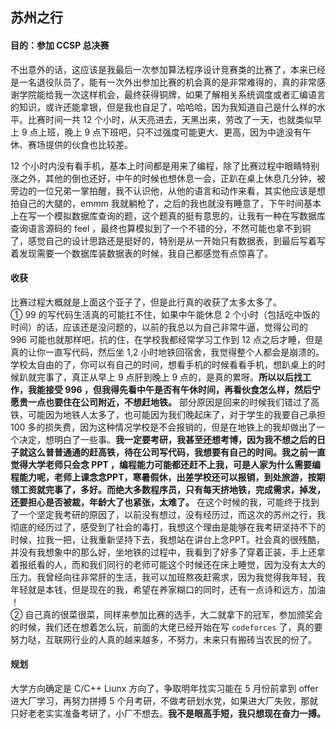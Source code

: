  ## 苏州之行
 #### 目的：参加 CCSP 总决赛 

不出意外的话，这应该是我最后一次参加算法程序设计竞赛类的比赛了，本来已经是一名退役队员了，能有一次外出参加比赛的机会真的是非常难得的，真的非常感谢学院能给我一次这样机会，最终获得铜牌，如果了解相关系统调度或者汇编语言的知识，或许还能拿银，但是我也自足了，哈哈哈，因为我知道自己是什么样的水平。比赛时间一共 12 个小时，从天亮进去，天黑出来，劳改了一天，也就类似早上 9 点上班，晚上 9 点下班吧，只不过强度可能更大、更高，因为中途没有午休、赛场提供的伙食也比较差。

12 个小时内没有看手机，基本上时间都是用来了编程，除了比赛过程中眼睛特别涨之外，其他的倒也还好，中午的时候也想休息一会，正趴在桌上休息几分钟，被旁边的一位兄弟一掌拍醒，我不认识他，从他的语言和动作来看，其实他应该是想拍自己的大腿的，emmm 我就躺枪了，之后的我也就没有睡意了，下午时间基本上在写一个模拟数据库查询的题，这个题真的挺有意思的，让我有一种在写数据库查询语言源码的 feel ，最终也算模拟到了一个不错的分，不然可能也拿不到铜了，感觉自己的设计思路还是挺好的，特别是从一开始只有数据表，到最后写着写着发现需要一个数据库装数据表的时候，我自己都感觉有点惊喜了。

#### 收获
比赛过程大概就是上面这个亚子了，但是此行真的收获了太多太多了。  
① 99 的写代码生活真的可能扛不住，如果中午能休息 2 个小时（包括吃中饭的时间）的话，应该还是没问题的，以前的我总以为自己非常牛逼，觉得公司的 996 可能也就那样吧，抗的住，在学校我都经常学习工作到 12 点之后才睡，但是真的让你一直写代码，然后坐 1,2 小时地铁回宿舍，我觉得整个人都会是崩溃的。学校太自由的了，你可以有自己的时间，想看手机的时候看看手机，想趴桌上的时候趴就完事了，真正从早上 9 点肝到晚上 9 点的，是真的累呀。**所以以后找工作，我能接受 996 ，但我得先看中午是否有午休时间，再看伙食怎么样，然后宁愿贵一点也要住在公司附近，不想赶地铁。** 部分原因是回来的时候我们错过了高铁，可能因为地铁人太多了，也可能因为我们晚起床了，对于学生的我要自己承担 100 多的损失费，因为这种情况学校是不会报销的，但是在地铁上的我却做出了一个决定，想明白了一些事。**我一定要考研，我甚至还想考博，因为我不想之后的日子就这么普普通通的赶高铁，待在公司写代码，我想要有自己的时间。我之前一直觉得大学老师只会念 PPT ，编程能力可能都还赶不上我，可是人家为什么需要编程能力呢，老师上课念念PPT，寒暑假休，出差学校还可以报销，到处旅游，按期领工资就完事了，多好。而绝大多数程序员，只有每天挤地铁，完成需求，掉发，还要担心是否被裁，年龄大了也紧张，太难了。** 在这个时候的我，可能终于找到了一个坚定我考研的原因了，以前没有想过，没有经历过，而这次的苏州之行，我彻底的经历过了，感受到了社会的毒打，我想这个理由是能够在我考研坚持不下的时候，拉我一把，让我重新坚持下去，我想站在讲台上念PPT。社会真的很残酷，并没有我想象中的那么好，坐地铁的过程中，我看到了好多了穿着正装，手上还拿着报纸看的人，而和我们同行的老师可能这个时候还在床上睡觉，因为没有太大的压力。我曾经向往非常肝的生活，我可以加班熬夜赶需求，因为我觉得我年轻，我年轻就是本钱，但是现在的我，希望在养家糊口的同时，还有一点诗和远方，加油 ！  
② 自己真的很菜很菜，同样来参加比赛的选手，大二就拿下的冠军，参加颁奖会的时候，我们还在想着怎么玩，前面的大佬已经开始在写 `codeforces` 了，真的要努力哒，互联网行业的人真的越来越多，不努力，未来只有搬砖当农民的份了。

#### 规划
大学方向确定是 C/C++ Liunx 方向了，争取明年找实习能在 5 月份前拿到 offer 进大厂学习，再努力拼搏 5 个月考研，不做考研划水党，如果进大厂失败，那就只好老老实实准备考研了，小厂不想去。**我不是眼高手短，我只想现在奋力一搏。**